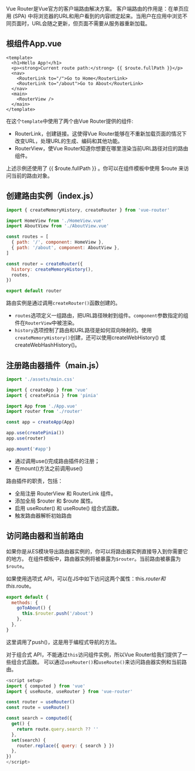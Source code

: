 Vue Router是Vue官方的客户端路由解决方案。
客户端路由的作用是：在单页应用 (SPA) 中将浏览器的URL和用户看到的内容绑定起来。当用户在应用中浏览不同页面时，URL会随之更新，但页面不需要从服务器重新加载。

## 根组件App.vue

```vue
<template>
  <h1>Hello App!</h1>
  <p><strong>Current route path:</strong> {{ $route.fullPath }}</p>
  <nav>
    <RouterLink to="/">Go to Home</RouterLink>
    <RouterLink to="/about">Go to About</RouterLink>
  </nav>
  <main>
    <RouterView />
  </main>
</template>
```

在这个`template`中使用了两个由Vue Router提供的组件: 

* RouterLink，创建链接。这使得Vue Router能够在不重新加载页面的情况下改变URL，处理URL的生成、编码和其他功能。
* RouterView，使Vue Router知道你想要在哪里渲染当前URL路径对应的路由组件。

上述示例还使用了 {{ $route.fullPath }} 。你可以在组件模板中使用 $route 来访问当前的路由对象。

## 创建路由实例（index.js）

```js
import { createMemoryHistory, createRouter } from 'vue-router'

import HomeView from './HomeView.vue'
import AboutView from './AboutView.vue'

const routes = [
  { path: '/', component: HomeView },
  { path: '/about', component: AboutView },
]

const router = createRouter({
  history: createMemoryHistory(),
  routes,
})

export default router
```

路由实例是通过调用`createRouter()`函数创建的。

* `routes`选项定义一组路由，把URL路径映射到组件。`component`参数指定的组件在`RouterView`中被渲染。
* `history`选项控制了路由和URL路径是如何双向映射的。使用`createMemoryHistory()`创建，还可以使用createWebHistory() 或 createWebHashHistory()。

## 注册路由器插件（main.js）

```js
import './assets/main.css'

import { createApp } from 'vue'
import { createPinia } from 'pinia'

import App from './App.vue'
import router from './router'

const app = createApp(App)

app.use(createPinia())
app.use(router)

app.mount('#app')
```

* 通过调用use()完成路由插件的注册；
* 在mount()方法之前调用use()

路由插件的职责，包括：
+ 全局注册 RouterView 和 RouterLink 组件。
+ 添加全局 $router 和 $route 属性。
+ 启用 useRouter() 和 useRoute() 组合式函数。
+ 触发路由器解析初始路由

## 访问路由器和当前路由

如果你是从ES模块导出路由器实例的，你可以将路由器实例直接导入到你需要它的地方。
在组件模板中，路由器实例将被暴露为`$router`。当前路由被暴露为`$route`。

如果使用选项式 API，可以在JS中如下访问这两个属性：this.$router 和 this.$route。

```js
export default {
  methods: {
    goToAbout() {
      this.$router.push('/about')
    },
  },
}
```
这里调用了push()，这是用于编程式导航的方法。

对于组合式 API，不能通过`this`访问组件实例，所以Vue Router给我们提供了一些组合式函数。
可以通过`useRouter()`和`useRoute()`来访问路由器实例和当前路由。

```js
<script setup>
import { computed } from 'vue'
import { useRoute, useRouter } from 'vue-router'

const router = useRouter()
const route = useRoute()

const search = computed({
  get() {
    return route.query.search ?? ''
  },
  set(search) {
    router.replace({ query: { search } })
  },
})
</script>
```